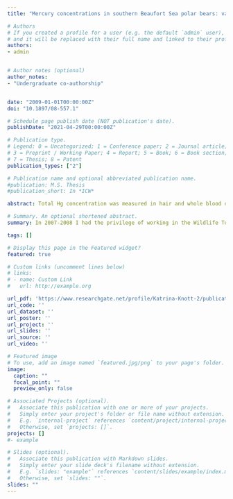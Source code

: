 ```yaml
---
title: "Mercury concentrations in southern Beaufort Sea polar bears: variation based on stable isotopes of carbon and nitrogen"

# Authors
# If you created a profile for a user (e.g. the default `admin` user), write the username (folder name) here 
# and it will be replaced with their full name and linked to their profile.
authors:
- admin


# Author notes (optional)
author_notes:
- "Undergraduate co-authorship"


date: "2009-01-01T00:00:00Z"
doi: "10.1897/08-557.1"

# Schedule page publish date (NOT publication's date).
publishDate: "2021-04-29T00:00:00Z"

# Publication type.
# Legend: 0 = Uncategorized; 1 = Conference paper; 2 = Journal article;
# 3 = Preprint / Working Paper; 4 = Report; 5 = Book; 6 = Book section;
# 7 = Thesis; 8 = Patent
publication_types: ["2"]

# Publication name and optional abbreviated publication name.
#publication: M.S. Thesis
#publication_short: In *ICW*

abstract: Total Hg concentration was measured in hair and whole blood of 52 adult Southern Beaufort Sea polar bears (Ursus maritimus) captured in the spring of 2005. Stable isotopic signatures (i.e., 13C/12C, delta13C; 15N/14N, delta15N) in hair and two blood compartments (packed blood cells/clot and serum) were determined to assess the variation of Hg concentrations among polar bears in relation to their feeding ecology and other biological factors. Concentrations of Hg in hair and blood (2.2-23.9 microg/g dry wt and 0.007-0.213 microg/g wet wt, respectively) were within the range of values previously reported for polar bears in Canada and East Greenland. Mercury concentration in hair from females was higher than that in hair from males, and concentration was related to interactions between delta13C, delta15N, and longitude of capture location. Mercury concentrations in hair were inversely correlated to delta13C in hair and blood, suggesting that polar bears with greater total Hg concentrations fed more on pelagic prey, such as ringed seals or beluga whale, than on benthic prey. Variability in Hg concentrations in polar bear hair and blood may be the result of intraspecific or regional variation in prey selection rather than strictly trophic level interactions.

# Summary. An optional shortened abstract.
summary: In 2007-2008 I had the privilege of working in the Wildlife Toxicology lab at University of Alaska Fairbanks with Dr. Katrina Knott and Dr. Todd O'Hara, looking in to questions about how diet and geography affect mercury exposure in Alaskan polar bear populations.

tags: []

# Display this page in the Featured widget?
featured: true

# Custom links (uncomment lines below)
# links:
# - name: Custom Link
#   url: http://example.org

url_pdf: 'https://www.researchgate.net/profile/Katrina-Knott-2/publication/24024118_Mercury_concentrations_in_Southern_Beaufort_Sea_polar_bears_Variation_based_on_stable_isotopes_of_carbon_and_nitrogen/links/602949c4299bf1cc26c6b02f/Mercury-concentrations-in-Southern-Beaufort-Sea-polar-bears-Variation-based-on-stable-isotopes-of-carbon-and-nitrogen.pdf'
url_code: ''
url_dataset: ''
url_poster: ''
url_project: ''
url_slides: ''
url_source: ''
url_video: ''

# Featured image
# To use, add an image named `featured.jpg/png` to your page's folder. 
image:
  caption: ""
  focal_point: ""
  preview_only: false

# Associated Projects (optional).
#   Associate this publication with one or more of your projects.
#   Simply enter your project's folder or file name without extension.
#   E.g. `internal-project` references `content/project/internal-project/index.md`.
#   Otherwise, set `projects: []`.
projects: []
#- example

# Slides (optional).
#   Associate this publication with Markdown slides.
#   Simply enter your slide deck's filename without extension.
#   E.g. `slides: "example"` references `content/slides/example/index.md`.
#   Otherwise, set `slides: ""`.
slides: ""
---
```

